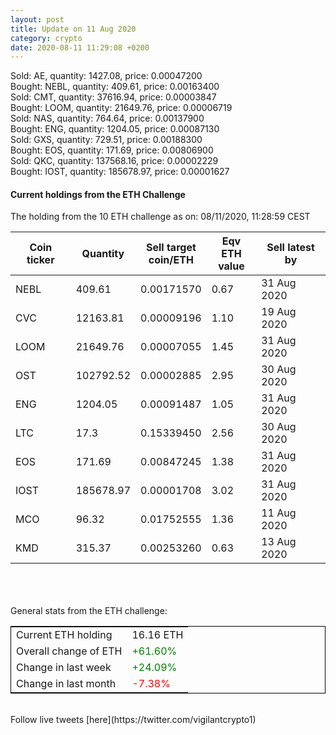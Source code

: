 ```yaml
---
layout: post
title: Update on 11 Aug 2020
category: crypto
date: 2020-08-11 11:29:08 +0200
---
```

<!-- Global site tag (gtag.js) - Google Analytics -->
<script async src="https://www.googletagmanager.com/gtag/js?id=UA-103831149-5"></script>
<script>
  window.dataLayer = window.dataLayer || [];
  function gtag(){dataLayer.push(arguments);}
  gtag('js', new Date());

  gtag('config', 'UA-103831149-5');
</script>
Sold: AE, quantity:      1427.08, price:   0.00047200<br>Bought: NEBL, quantity:       409.61, price:   0.00163400<br>Sold: CMT, quantity:     37616.94, price:   0.00003847<br>Bought: LOOM, quantity:     21649.76, price:   0.00006719<br>Sold: NAS, quantity:       764.64, price:   0.00137900<br>Bought: ENG, quantity:      1204.05, price:   0.00087130<br>Sold: GXS, quantity:       729.51, price:   0.00188300<br>Bought: EOS, quantity:       171.69, price:   0.00806900<br>Sold: QKC, quantity:    137568.16, price:   0.00002229<br>Bought: IOST, quantity:    185678.97, price:   0.00001627<br>

#### Current holdings from the ETH Challenge

The holding from the 10 ETH challenge as on: 08/11/2020, 11:28:59 CEST

|Coin ticker|Quantity|Sell target<br>coin/ETH|Eqv ETH<br>value|Sell latest by|
|-----------|--------|-----------|-----------|--------------|
NEBL|409.61|  0.00171570|0.67|31 Aug 2020|
CVC|12163.81|  0.00009196|1.10|19 Aug 2020|
LOOM|21649.76|  0.00007055|1.45|31 Aug 2020|
OST|102792.52|  0.00002885|2.95|30 Aug 2020|
ENG|1204.05|  0.00091487|1.05|31 Aug 2020|
LTC|17.3|  0.15339450|2.56|30 Aug 2020|
EOS|171.69|  0.00847245|1.38|31 Aug 2020|
IOST|185678.97|  0.00001708|3.02|31 Aug 2020|
MCO|96.32|  0.01752555|1.36|11 Aug 2020|
KMD|315.37|  0.00253260|0.63|13 Aug 2020|

<br>
<br>
<br>
General stats from the ETH challenge:

<table style="border:1px solid black;margin-left:auto;margin-right:auto;">
	<tbody>
	<tr>
		<td>Current ETH holding</td>
		<td>     16.16 ETH</td>
	</tr>
	<tr>
		<td>Overall change of ETH</td>
		<td><font color="green">+61.60%</font></td>
	</tr>
	<tr>
		<td>Change in last week</td>
		<td><font color="green">+24.09%</font></td>
	</tr>
	<tr>
		<td>Change in last month</td>
		<td><font color="red">-7.38%</font></td>
	</tr>
	</tbody>
</table>

<br>
Follow live tweets [here](https://twitter.com/vigilantcrypto1)
<br>
<br>